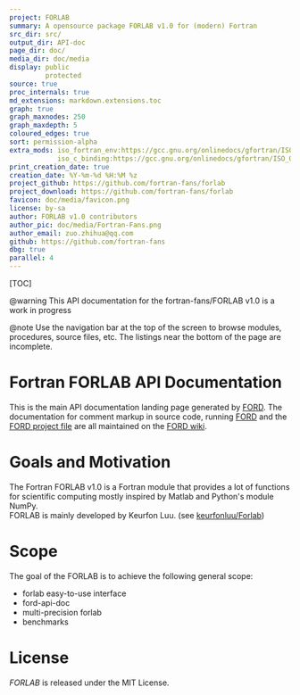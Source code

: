 ```yaml
---
project: FORLAB
summary: A opensource package FORLAB v1.0 for (modern) Fortran
src_dir: src/
output_dir: API-doc
page_dir: doc/
media_dir: doc/media
display: public
         protected
source: true
proc_internals: true
md_extensions: markdown.extensions.toc
graph: true
graph_maxnodes: 250
graph_maxdepth: 5
coloured_edges: true
sort: permission-alpha
extra_mods: iso_fortran_env:https://gcc.gnu.org/onlinedocs/gfortran/ISO_005fFORTRAN_005fENV.html
            iso_c_binding:https://gcc.gnu.org/onlinedocs/gfortran/ISO_005fC_005fBINDING.html#ISO_005fC_005fBINDING
print_creation_date: true
creation_date: %Y-%m-%d %H:%M %z
project_github: https://github.com/fortran-fans/forlab
project_download: https://github.com/fortran-fans/forlab
favicon: doc/media/favicon.png
license: by-sa
author: FORLAB v1.0 contributors
author_pic: doc/media/Fortran-Fans.png
author_email: zuo.zhihua@qq.com
github: https://github.com/fortran-fans
dbg: true
parallel: 4
---
```


[TOC]

@warning This API documentation for the fortran-fans/FORLAB v1.0 is a work in progress

@note
Use the navigation bar at the top of the screen to browse modules, procedures, source files, etc.
The listings near the bottom of the page are incomplete.

Fortran FORLAB API Documentation
================================

This is the main API documentation landing page generated by [FORD].
The documentation for comment markup in source code, running [FORD] and the [FORD project file] are all maintained on the [FORD wiki].

[FORD]: https://github.com/Fortran-FOSS-Programmers/ford#readme
[FORD wiki]: https://github.com/Fortran-FOSS-Programmers/ford/wiki
[FORD project file]: https://github.com/fortran-fans/forlab/blob/master/API-doc-FORD-file.md

Goals and Motivation
====================

The Fortran FORLAB v1.0 is a Fortran module that provides a lot of functions for scientific computing mostly inspired by Matlab and Python's module NumPy.  
FORLAB is mainly developed by Keurfon Luu. (see [keurfonluu/Forlab](https://github.com/keurfonluu/Forlab))

Scope
=====

The goal of the FORLAB is to achieve the following general scope:

* forlab easy-to-use interface
* ford-api-doc
* multi-precision forlab
* benchmarks

License
=======
_FORLAB_ is released under the MIT License.
